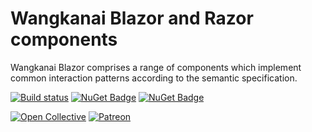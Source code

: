 # Wangkanai Blazor and Razor components

Wangkanai Blazor comprises a range of components which implement common interaction patterns according to the semantic specification.

[![Build status](https://ci.appveyor.com/api/projects/status/lj89hmwf0jdxca4i?svg=true&retina=true)](https://ci.appveyor.com/project/wangkanai/blazor)
[![NuGet Badge](https://buildstats.info/nuget/wangkanai.blazor)](https://www.nuget.org/packages/wangkanai.blazor)
[![NuGet Badge](https://buildstats.info/nuget/wangkanai.blazor?includePreReleases=true)](https://www.nuget.org/packages/wangkanai.blazor)

[![Open Collective](https://img.shields.io/badge/open%20collective-support%20me-3385FF.svg)](https://opencollective.com/wangkanai)
[![Patreon](https://img.shields.io/badge/patreon-support%20me-d9643a.svg)](https://www.patreon.com/wangkanai)